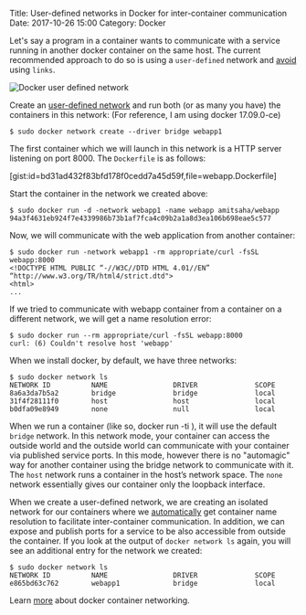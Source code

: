 Title: User-defined networks in Docker for inter-container communication
Date: 2017-10-26 15:00
Category: Docker

Let's say a program in a container wants to communicate with a service running in another docker container
on the same host. The current recommended approach to do so is using a `user-defined` network and 
[avoid](https://docs.docker.com/engine/userguide/networking/default_network/dockerlinks/) using `links`.

![Docker user defined network]({filename}/images/docker-network.png "Docker user defined network")


Create an [user-defined network](https://docs.docker.com/engine/userguide/networking/#user-defined-networks)
and run both (or as many you have) the containers in this network:
(For reference, I am using docker 17.09.0-ce)

```
$ sudo docker network create --driver bridge webapp1
```

The first container which we will launch in this network is a HTTP server listening 
on port 8000. The `Dockerfile` is as follows:

[gist:id=bd31ad432f83bfd178f0cedd7a45d59f,file=webapp.Dockerfile]

Start the container in the network we created above:

```
$ sudo docker run -d -network webapp1 -name webapp amitsaha/webapp
94a3f4631eb924f7e4339986b73b1af7fca4c09b2a1a8d3ea106b698eae5c577
```

Now, we will communicate with the web application from another container:

```
$ sudo docker run -network webapp1 -rm appropriate/curl -fsSL webapp:8000
<!DOCTYPE HTML PUBLIC “-//W3C//DTD HTML 4.01//EN” “http://www.w3.org/TR/html4/strict.dtd">
<html>
...
```

If we tried to communicate with webapp container from a container on a different network, 
we will get a name resolution error:

```
$ sudo docker run --rm appropriate/curl -fsSL webapp:8000
curl: (6) Couldn't resolve host 'webapp'
```

When we install docker, by default, we have three networks:

```
$ sudo docker network ls
NETWORK ID          NAME                DRIVER              SCOPE
8a6a3da7b5a2        bridge              bridge              local
31f4f28111f0        host                host                local
b0dfa09e8949        none                null                local
```

When we run a container (like so, docker run -ti <image>), it will use the default `bridge` network. 
In this network mode, your container can access the outside world and the outside world can communicate 
with your container via published service ports. In this mode, however there is no "automagic" way for 
another container using the bridge network to communicate with it. The `host` network runs a container in 
the host’s network space. The `none` network essentially gives our container only the loopback interface.

When we create a user-defined network, we are creating an isolated network for our containers where we 
[automatically](https://docs.docker.com/engine/userguide/networking/configure-dns/)
get container name resolution to facilitate inter-container communication. In addition, 
we can expose and publish ports for a service to be also accessible from outside the container.
If you look at the output of `docker network ls` again, you will see an additional entry 
for the network we created:

```
$ sudo docker network ls
NETWORK ID          NAME                DRIVER              SCOPE
e865bd63c762        webapp1             bridge              local
```

Learn [more](https://docs.docker.com/engine/userguide/networking/) about docker container networking.
